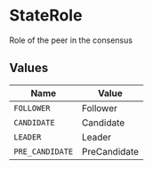 # StateRole

Role of the peer in the consensus


## Values

| Name            | Value           |
| --------------- | --------------- |
| `FOLLOWER`      | Follower        |
| `CANDIDATE`     | Candidate       |
| `LEADER`        | Leader          |
| `PRE_CANDIDATE` | PreCandidate    |